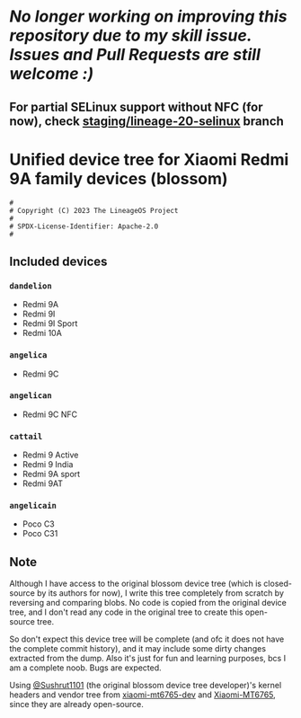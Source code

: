 # ***No longer working on improving this repository due to my skill issue. Issues and Pull Requests are still welcome :)***

## For partial SELinux support without NFC (for now), check [staging/lineage-20-selinux](../../tree/staging/lineage-20-selinux) branch

Unified device tree for Xiaomi Redmi 9A family devices (blossom)
================================================================

```
#
# Copyright (C) 2023 The LineageOS Project
#
# SPDX-License-Identifier: Apache-2.0
#
```

## Included devices

### `dandelion`

+ Redmi 9A
+ Redmi 9I
+ Redmi 9I Sport
+ Redmi 10A

### `angelica`

+ Redmi 9C

### `angelican`

+ Redmi 9C NFC

### `cattail`
+ Redmi 9 Active
+ Redmi 9 India
+ Redmi 9A sport
+ Redmi 9AT

### `angelicain`

+ Poco C3
+ Poco C31

## Note

Although I have access to the original blossom device tree (which is closed-source by its authors for now), I write this tree completely from scratch by reversing and comparing blobs. No code is copied from the original device tree, and I don't read any code in the original tree to create this open-source tree.

So don't expect this device tree will be complete (and ofc it does not have the complete commit history), and it may include some dirty changes extracted from the dump. Also it's just for fun and learning purposes, bcs I am a complete noob. Bugs are expected.

Using [@Sushrut1101](https://github.com/Sushrut1101) (the original blossom device tree developer)'s kernel headers and vendor tree from [xiaomi-mt6765-dev](https://github.com/xiaomi-mt6765-dev) and [Xiaomi-MT6765](https://gitlab.com/Xiaomi-MT6765), since they are already open-source.
